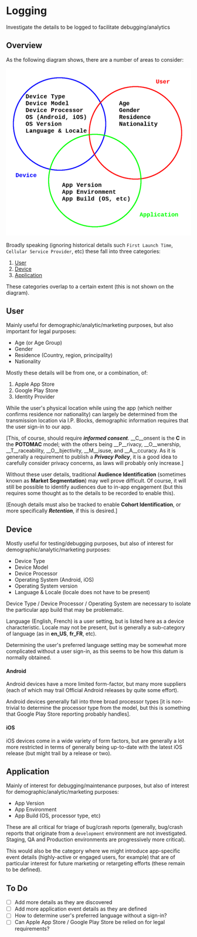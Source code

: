 # Logging

Investigate the details to be logged to facilitate debugging/analytics

## Overview

As the following diagram shows, there are a number of areas to consider:

![Event Reporting](images/Event_Reporting.png)

Broadly speaking (ignoring historical details such `First Launch Time`,
`Cellular Service Provider`, etc) these fall into three categories:

1. [User](#user)
2. [Device](#device)
3. [Application](#application)

These categories overlap to a certain extent (this is not shown on the diagram).

## User

Mainly useful for demographic/analytic/marketing purposes, but also important
for legal purposes:

* Age (or Age Group)
* Gender
* Residence (Country, region, principality)
* Nationality

Mostly these details will be from one, or a combination, of:

1. Apple App Store
2. Google Play Store
3. Identity Provider

While the user's physical location while using the app (which neither confirms
residence nor nationality) can largely be determined from the transmission location
via I.P. Blocks, demographic information requires that the user sign-in to our app.

[This, of course, should require ___informed consent___. __C__onsent is the __C__
 in the __POTOMAC__ model; with the others being __P__rivacy, __O__wnership,
 __T__raceability, __O__bjectivity, __M__isuse, and __A__ccuracy. As it is
 generally a requirement to publish a ___Privacy Policy___, it is a good idea
 to carefully consider privacy concerns, as laws will probably only increase.]

Without these user details, traditional __Audience Identification__ (sometimes
known as __Market Segmentation__) may well prove difficult. Of course, it will
still be possible to identify audiences due to in-app engagement (but this requires
some thought as to the details to be recorded to enable this).

[Enough details must also be tracked to enable __Cohort Identification__, or
 more specifically ___Retention___, if this is desired.]

## Device

Mostly useful for testing/debugging purposes, but also of interest for
demographic/analytic/marketing purposes:

* Device Type
* Device Model
* Device Processor
* Operating System (Android, iOS)
* Operating System version
* Language & Locale (locale does not have to be present)

Device Type / Device Processor / Operating System are necessary to
isolate the particular app build that may be problematic.

Language (English, French) is a user setting, but is listed here as a
device characteristic. Locale may not be present, but is generally a
sub-category of language (as in __en\_US__, __fr\_FR__, etc).

Determining the user's preferred language setting may be somewhat more
complicated without a user sign-in, as this seems to be how this datum
is normally obtained.

#### Android

Android devices have a more limited form-factor, but many more suppliers
(each of which may trail Official Android releases by quite some effort).

Android devices generally fall into three broad processor types [it is
non-trivial to determine the processor type from the model, but this is
something that Google Play Store reporting probably handles].

#### iOS

iOS devices come in a wide variety of form factors, but are generally a
lot more restricted in terms of generally being up-to-date with the
latest iOS release (but might trail by a release or two).

## Application

Mainly of interest for debugging/maintenance purposes, but also of
interest for demographic/analytic/marketing purposes:

* App Version
* App Environment
* App Build (OS, processor type, etc)

These are all critical for triage of bug/crash reports (generally,
bug/crash reports that originate from a `development` environment
are not investigated. Staging, QA and Production environments are
progressively more critical).

This would also be the category where we might introduce app-specific
event details (highly-active or engaged users, for example) that are
of particular interest for future marketing or retargeting efforts
(these remain to be defined).

## To Do

- [ ] Add more details as they are discovered
- [ ] Add more application event details as they are defined
- [ ] How to determine user's preferred language without a sign-in?
- [ ] Can Apple App Store / Google Play Store be relied on for legal requirements?
